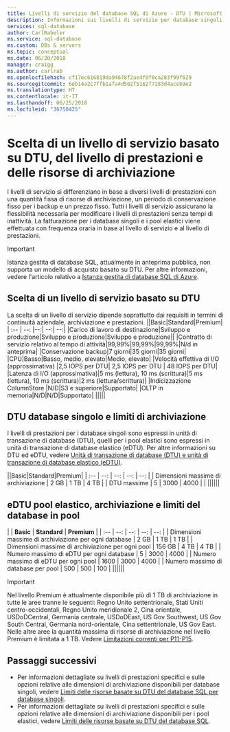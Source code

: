 ```yaml
---
title: Livelli di servizio del database SQL di Azure - DTU | Microsoft Docs
description: Informazioni sui livelli di servizio per database singoli e di pool per offrire livelli di prestazioni e dimensioni di archiviazione.
services: sql-database
author: CarlRabeler
ms.service: sql-database
ms.custom: DBs & servers
ms.topic: conceptual
ms.date: 06/20/2018
manager: craigg
ms.author: carlrab
ms.openlocfilehash: cf17ec616819da94678f2ae4f0f0ca283f99f629
ms.sourcegitcommit: 6eb14a2c7ffb1afa4d502f5162f7283d4aceb9e2
ms.translationtype: HT
ms.contentlocale: it-IT
ms.lasthandoff: 06/25/2018
ms.locfileid: "36750425"
---
```

# <a name="choosing-a-dtu-based-service-tier-performance-level-and-storage-resources"></a>Scelta di un livello di servizio basato su DTU, del livello di prestazioni e delle risorse di archiviazione 

I livelli di servizio si differenziano in base a diversi livelli di prestazioni con una quantità fissa di risorse di archiviazione, un periodo di conservazione fisso per i backup e un prezzo fisso. Tutti i livelli di servizio assicurano la flessibilità necessaria per modificare i livelli di prestazioni senza tempi di inattività. La fatturazione per i database singoli e i pool elastici viene effettuata con frequenza oraria in base al livello di servizio e al livello di prestazioni.

> [!IMPORTANT]
> Istanza gestita di database SQL, attualmente in anteprima pubblica, non supporta un modello di acquisto basato su DTU. Per altre informazioni, vedere l'articolo relativo a [Istanza gestita di database SQL di Azure](sql-database-managed-instance.md). 

## <a name="choosing-a-dtu-based-service-tier"></a>Scelta di un livello di servizio basato su DTU

La scelta di un livello di servizio dipende soprattutto dai requisiti in termini di continuità aziendale, archiviazione e prestazioni.
||Basic|Standard|Premium|
| :-- | --: |--:| --:| --:| 
|Carico di lavoro di destinazione|Sviluppo e produzione|Sviluppo e produzione|Sviluppo e produzione||
|Contratto di servizio relativo al tempo di attività|99,99%|99,99%|99,99%|N/d in anteprima|
|Conservazione backup|7 giorni|35 giorni|35 giorni|
|CPU|Basso|Basso, medio, elevato|Medio, elevato|
|Velocità effettiva di I/O (approssimativa) |2,5 IOPS per DTU| 2,5 IOPS per DTU | 48 IOPS per DTU|
|Latenza di I/O (approssimativa)|5 ms (lettura), 10 ms (scrittura)|5 ms (lettura), 10 ms (scrittura)|2 ms (lettura/scrittura)|
|Indicizzazione ColumnStore |N/D|S3 e superiore|Supportato|
|OLTP in memoria|N/D|N/D|Supportato|
|||||

## <a name="single-database-dtu-and-storage-limits"></a>DTU database singolo e limiti di archiviazione

I livelli di prestazioni per i database singoli sono espressi in unità di transazione di database (DTU), quelli per i pool elastici sono espressi in unità di transazione di database elastico (eDTU). Per altre informazioni su DTU ed eDTU, vedere [Unità di transazione di database (DTU) e unità di transazione di database elastico (eDTU)](sql-database-service-tiers.md#what-are-database-transaction-units-dtus).

||Basic|Standard|Premium|
| :-- | --: | --: | --: | --: |
| Dimensioni massime di archiviazione | 2 GB | 1 TB | 4 TB  | 
| DTU massime | 5 | 3000 | 4000 | |
||||||

## <a name="elastic-pool-edtu-storage-and-pooled-database-limits"></a>eDTU pool elastico, archiviazione e limiti del database in pool

| | **Basic** | **Standard** | **Premium** | 
| :-- | --: | --: | --: | --: |
| Dimensioni massime di archiviazione per ogni database  | 2 GB | 1 TB | 1 TB | 
| Dimensioni massime di archiviazione per ogni pool | 156 GB | 4 TB | 4 TB | 
| Numero massimo di eDTU per ogni database | 5 | 3000 | 4000 | 
| Numero massimo di eDTU per ogni pool | 1600 | 3000 | 4000 | 
| Numero massimo di database per pool | 500  | 500 | 100 | 
||||||

> [!IMPORTANT]
> Nel livello Premium è attualmente disponibile più di 1 TB di archiviazione in tutte le aree tranne le seguenti: Regno Unito settentrionale, Stati Uniti centro-occidentali, Regno Unito meridionale 2, Cina orientale, USDoDCentral, Germania centrale, USDoDEast, US Gov Southwest, US Gov South Central, Germania nord-orientale, Cina settentrionale, US Gov East. Nelle altre aree la quantità massima di risorse di archiviazione nel livello Premium è limitata a 1 TB. Vedere [Limitazioni correnti per P11-P15](sql-database-dtu-resource-limits-single-databases.md#single-database-limitations-of-p11-and-p15-when-the-maximum-size-greater-than-1-tb).  

## <a name="next-steps"></a>Passaggi successivi

- Per informazioni dettagliate su livelli di prestazioni specifici e sulle opzioni relative alle dimensioni di archiviazione disponibili per database singoli, vedere [Limiti delle risorse basate su DTU del database SQL per database singoli](sql-database-dtu-resource-limits-single-databases.md#single-database-storage-sizes-and-performance-levels).
- Per informazioni dettagliate su livelli di prestazioni specifici e sulle opzioni relative alle dimensioni di archiviazione disponibili per i pool elastici, vedere [Limiti delle risorse basate su DTU del database SQL](sql-database-dtu-resource-limits-elastic-pools.md#elastic-pool-storage-sizes-and-performance-levels).